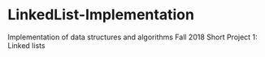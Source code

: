 # LinkedList-Implementation
Implementation of data structures and algorithms Fall 2018 Short Project 1: Linked lists
